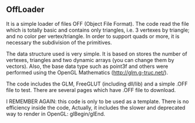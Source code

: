 OffLoader
-------------

It is a simple loader of files OFF (Object File Format). The code read the file which is totally basic and contains only triangles, i.e. 3 vertexes by triangle; and no color per vertex/triangle. In order to support quads or more, it is necessary the subdivision of the primitives.

The data structure used is very simple. It is based on stores the number of vertexes, triangles and two dynamic arrays (you can change them by vectors). Also, the base data type such as point3f and others were performed using the OpenGL Mathematics (http://glm.g-truc.net/).

The code includes the GLM, FreeGLUT (including dll/lib) and a simple .OFF file to test. There are several pages which have .OFF file to download.

I REMEMBER AGAIN: this code is only to be used as a template. There is no efficiency inside the code, Actually, it includes the slower and deprecated way to render in OpenGL: glBegin/glEnd.
